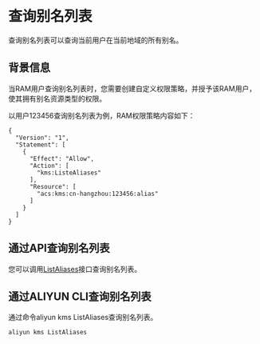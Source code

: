 # 查询别名列表

查询别名列表可以查询当前用户在当前地域的所有别名。

## 背景信息

当RAM用户查询别名列表时，您需要创建自定义权限策略，并授予该RAM用户，使其拥有别名资源类型的权限。

以用户123456查询别名列表为例，RAM权限策略内容如下：

```
{
  "Version": "1",
  "Statement": [
    {
      "Effect": "Allow",
      "Action": [
        "kms:ListeAliases"
      ],
      "Resource": [
        "acs:kms:cn-hangzhou:123456:alias"
      ]
    }
  ]
}
```

## 通过API查询别名列表

您可以调用[ListAliases](/cn.zh-CN/API参考/密钥/ListAliases.md)接口查询别名列表。

## 通过ALIYUN CLI查询别名列表

通过命令aliyun kms ListAliases查询别名列表。

```
aliyun kms ListAliases
```

